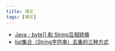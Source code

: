 ```yaml
---
title: 博文
tags: [博文]
---
```


- [Java - byte[] 和 String互相转换](./byte-array-and-string.md)
- [list集合（String字符串）去重的三种方式](./list-string-remove-duplicate.md)


